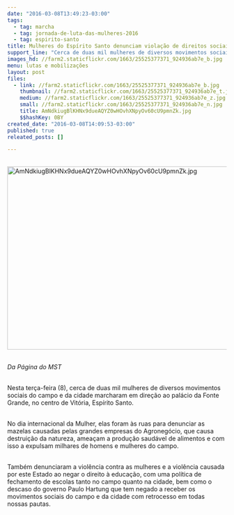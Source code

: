 ```yaml
---
date: "2016-03-08T13:49:23-03:00"
tags:
  - tag: marcha
  - tag: jornada-de-luta-das-mulheres-2016
  - tag: espirito-santo
title: Mulheres do Espírito Santo denunciam violação de direitos sociais
support_line: "Cerca de duas mil mulheres de diversos movimentos sociais do campo e da cidade marcharam pelo centro de Vitória em direção ao palácio do governo. "
images_hd: //farm2.staticflickr.com/1663/25525377371_924936ab7e_b.jpg
menu: lutas e mobilizações
layout: post
files:
  - link: //farm2.staticflickr.com/1663/25525377371_924936ab7e_b.jpg
    thumbnail: //farm2.staticflickr.com/1663/25525377371_924936ab7e_t.jpg
    medium: //farm2.staticflickr.com/1663/25525377371_924936ab7e_z.jpg
    small: //farm2.staticflickr.com/1663/25525377371_924936ab7e_n.jpg
    title: AmNdkiugBlKHNx9dueAQYZ0wHOvhXNpyOv60cU9pmnZk.jpg
    $$hashKey: 0BY
created_date: "2016-03-08T14:09:53-03:00"
published: true
releated_posts: []

---
```

<p><br />
<img alt="AmNdkiugBlKHNx9dueAQYZ0wHOvhXNpyOv60cU9pmnZk.jpg" height="420" src="//farm2.staticflickr.com/1663/25525377371_924936ab7e_b.jpg" width="700" /></p>

<p><br />
<em>Da P&aacute;gina do MST</em></p>

<p><br />
Nesta ter&ccedil;a-feira (8), cerca de duas mil mulheres de diversos movimentos sociais do campo e da cidade marcharam em dire&ccedil;&atilde;o ao pal&aacute;cio da Fonte Grande, no centro de Vit&oacute;ria, Esp&iacute;rito Santo.</p>

<p><br />
No dia internacional da Mulher, elas foram &agrave;s ruas para denunciar as mazelas causadas pelas grandes empresas do Agroneg&oacute;cio, que causa destrui&ccedil;&atilde;o da natureza, amea&ccedil;am a produ&ccedil;&atilde;o saud&aacute;vel de alimentos e com isso a expulsam milhares de homens e mulheres do campo. &nbsp;</p>

<p><br />
Tamb&eacute;m denunciaram a viol&ecirc;ncia contra as mulheres e a viol&ecirc;ncia causada por este Estado ao negar o direito &agrave; educa&ccedil;&atilde;o, com uma pol&iacute;tica de fechamento de escolas tanto no campo quanto na cidade, bem como o descaso do governo Paulo Hartung que tem negado a receber os movimentos sociais do campo e da cidade com retrocesso em todas nossas pautas.</p>
